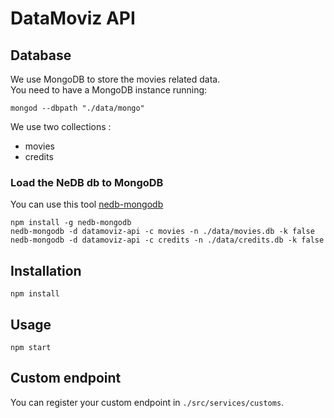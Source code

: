 # DataMoviz API

## Database

We use MongoDB to store the movies related data.  
You need to have a MongoDB instance running:

```
mongod --dbpath "./data/mongo"
```

We use two collections :

- movies
- credits

### Load the NeDB db to MongoDB

You can use this tool [nedb-mongodb](https://github.com/b3rew/nedb-mongodb)

```
npm install -g nedb-mongodb
nedb-mongodb -d datamoviz-api -c movies -n ./data/movies.db -k false
nedb-mongodb -d datamoviz-api -c credits -n ./data/credits.db -k false
```

## Installation

```
npm install
```

## Usage

```
npm start
```

## Custom endpoint

You can register your custom endpoint in `./src/services/customs`.
